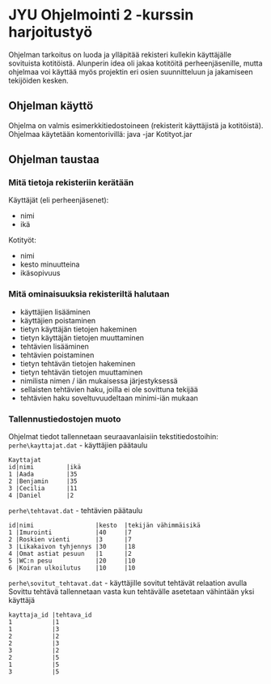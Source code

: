 # JYU Ohjelmointi 2 -kurssin harjoitustyö

Ohjelman tarkoitus on luoda ja ylläpitää rekisteri kullekin käyttäjälle sovituista kotitöistä. Alunperin idea oli jakaa kotitöitä perheenjäsenille, mutta ohjelmaa voi käyttää myös projektin eri osien suunnitteluun ja jakamiseen tekijöiden kesken.

## Ohjelman käyttö

Ohjelma on valmis esimerkkitiedostoineen (rekisterit käyttäjistä ja kotitöistä). Ohjelmaa käytetään komentorivillä:
java -jar Kotityot.jar

## Ohjelman taustaa

### Mitä tietoja rekisteriin kerätään

Käyttäjät (eli perheenjäsenet):
- nimi
- ikä

Kotityöt:
- nimi
- kesto minuutteina
- ikäsopivuus

### Mitä ominaisuuksia rekisteriltä halutaan

- käyttäjien lisääminen
- käyttäjien poistaminen
- tietyn käyttäjän tietojen hakeminen
- tietyn käyttäjän tietojen muuttaminen
- tehtävien lisääminen
- tehtävien poistaminen
- tietyn tehtävän tietojen hakeminen
- tietyn tehtävän tietojen muuttaminen
- nimilista nimen / iän mukaisessa järjestyksessä
- sellaisten tehtävien haku, joilla ei ole sovittuna tekijää
- tehtävien haku soveltuvuudeltaan minimi-iän mukaan

### Tallennustiedostojen muoto

Ohjelmat tiedot tallennetaan seuraavanlaisiin tekstitiedostoihin:
`perhe\kayttajat.dat` - käyttäjien päätaulu

```
Kayttajat
id|nimi         |ikä    
1 |Aada         |35
2 |Benjamin     |35
3 |Cecilia      |11
4 |Daniel       |2
```

`perhe\tehtavat.dat` - tehtävien päätaulu
```
id|nimi                 |kesto  |tekijän vähimmäisikä
1 |Imurointi            |40     |7
2 |Roskien vienti       |3      |7
3 |Likakaivon tyhjennys |30     |18
4 |Omat astiat pesuun   |1      |2
5 |WC:n pesu            |20     |10
6 |Koiran ulkoilutus    |10     |10
```

`perhe\sovitut_tehtavat.dat` - käyttäjille sovitut tehtävät relaation avulla
Sovittu tehtävä tallennetaan vasta kun tehtävälle asetetaan vähintään yksi
käyttäjä

```
kayttaja_id |tehtava_id
1           |1
1           |3
2           |2
2           |3
3           |2
2           |5
1           |5
3           |5
```

